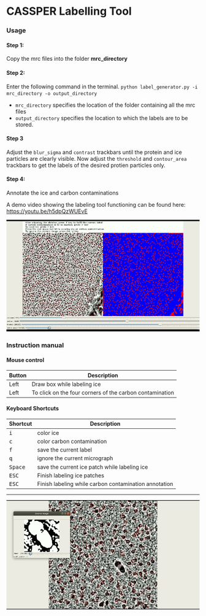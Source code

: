 # CASSPER Labelling Tool
 

### Usage

#### Step 1:
Copy the mrc files into the folder **mrc_directory**

#### Step 2:
Enter the following command in the terminal.
`python label_generator.py -i mrc_directory -o output_directory`
* `mrc_directory` specifies the location of the folder containing all the mrc files
* `output_directory` specifies the location to which the labels are to be stored.

#### Step 3
Adjust the `blur_sigma` and `contrast` trackbars until the protein and ice particles are clearly visible. 
Now adjust the `threshold` and `contour_area` trackbars to get the labels of the desired protien particles only.

#### Step 4: 
Annotate the ice and carbon contaminations

A demo video showing the labeling tool functioning can be found here: https://youtu.be/h5dpQzWUEvE




![label generator](images/image.png)

### Instruction manual

#### Mouse control

Button | Description | 
--- | --- |
Left | Draw box while labeling ice
Left | To click on the four corners of the carbon contamination


#### Keyboard Shortcuts

Shortcut | Description | 
--- | --- |
<kbd>i</kbd> | color ice |
<kbd>c</kbd> | color carbon contamination |
<kbd>f</kbd> | save the current label |
<kbd>q</kbd> | ignore the current micrograph |
<kbd>Space</kbd> | save the current ice patch while labeling ice |
<kbd>ESC</kbd> | Finish labeling ice patches |
<kbd>ESC</kbd> | Finish labeling while carbon contamination annotation |
----
![color ice](images/ice.png)


